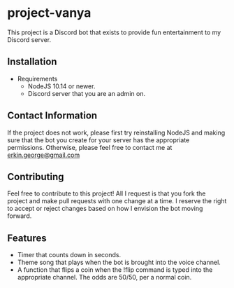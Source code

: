 # project-vanya
This project is a Discord bot that exists to provide fun entertainment to my Discord server. 

## Installation
- Requirements
  - NodeJS 10.14 or newer.
  - Discord server that you are an admin on.

## Contact Information
If the project does not work, please first try reinstalling NodeJS and making sure that the bot you create for your server has the appropriate permissions. Otherwise, please feel free to contact me at erkin.george@gmail.com

## Contributing 
Feel free to contribute to this project! All I request is that you fork the project and make pull requests with one change at a time. I reserve the right to accept or reject changes based on how I envision the bot moving forward. 

## Features
- Timer that counts down in seconds.
- Theme song that plays when the bot is brought into the voice channel. 
- A function that flips a coin when the !flip command is typed into the appropriate channel. The odds are 50/50, per a normal coin. 
